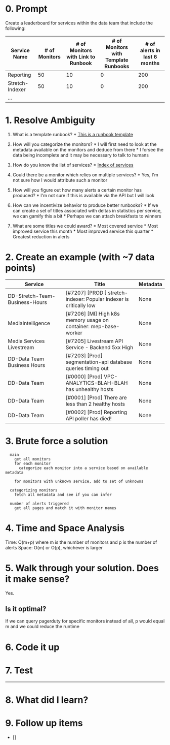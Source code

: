 # 0. Prompt
Create a leaderboard for services within the data team that include the following:

|Service Name|# of Monitors|# of Monitors with Link to Runbook|# of Monitors with Template Runbooks|# of alerts in last 6 months|
|------------|-------------|----------------------------------|----------------------------------|----------------------------|
|Reporting   |50           |10                                |0                                 |200                         |
|Stretch-Indexer |50       |10                                |0                                 |200                         |
|...

# 1. Resolve Ambiguity
  1. What is a template runbook?
    * [This is a runbook template](https://jwplayer.atlassian.net/wiki/spaces/INC/pages/107315391/Runbook+Template)
  
  2. How will you categorize the monitors?
    * I will first need to look at the metadata available on the monitors and deduce from there
    * I forsee the data being incomplete and it may be necessary to talk to humans 

  3. How do you know the list of services?
    * [Index of services](https://jwplayer.atlassian.net/wiki/spaces/EN/pages/70194753/Index+of+Services)

  4. Could there be a monitor which relies on multiple services?
    * Yes, I'm not sure how I would attribute such a monitor

  5. How will you figure out how many alerts a certain monitor has produced?
    * I'm not sure if this is available via the API but I will look

  6. How can we incentivize behavior to produce better runbooks?
    * If we can create a set of titles associated with deltas in statistics per service, we can gamify this a bit
    * Perhaps we can attach breakfasts to winners
  
  7. What are some titles we could award?
    * Most covered service
    * Most improved service this month
    * Most improved service this quarter
    * Greatest reduction in alerts

# 2. Create an example (with ~7 data points)
|Service | Title | Metadata |
|---     |---    | ---      |
|DD-Stretch-Team-Business-Hours | [#7207] [PROD ] stretch-indexer: Popular Indexer is critically low | None |
|MediaIntelligence              | [#7206] [MI] High k8s memory usage on container: mep-base-worker   | None |
|Media Services Livestream      | [#7205] Livestream API Service - Backend 5xx High                  | None |
|DD-Data Team Business Hours    | [#7203] [Prod] segmentation-api database queries timing out        | None |
|DD-Data Team                   | [#0000] [Prod] VPC-ANALYTICS-BLAH-BLAH has unhealthy hosts         | None |
|DD-Data Team                   | [#0001] [Prod] There are less than 2 healthy hosts                 | None |
|DD-Data Team                   | [#0002] [Prod] Reporting API poller has died!                      | None |

# 3. Brute force a solution
```  
  main
    get all monitors
    for each monitor
      categorize each monitor into a service based on available metadata

    for monitors with unknown service, add to set of unknowns
    
  categorizing monitors
    fetch all metadata and see if you can infer

  number of alerts triggered
    get all pages and match it with monitor names
```    
# 4. Time and Space Analysis
Time: O(m+p) where m is the number of monitors and p is the number of alerts
Space: O(m) or O(p), whichever is larger

# 5. Walk through your solution. Does it make sense?
Yes. 
## Is it optimal?
If we can query pagerduty for specific monitors instead of all, p would equal m and we could reduce the runtime

# 6. Code it up


# 7. Test

---
# 8. What did I learn?

# 9. Follow up items
  * []
